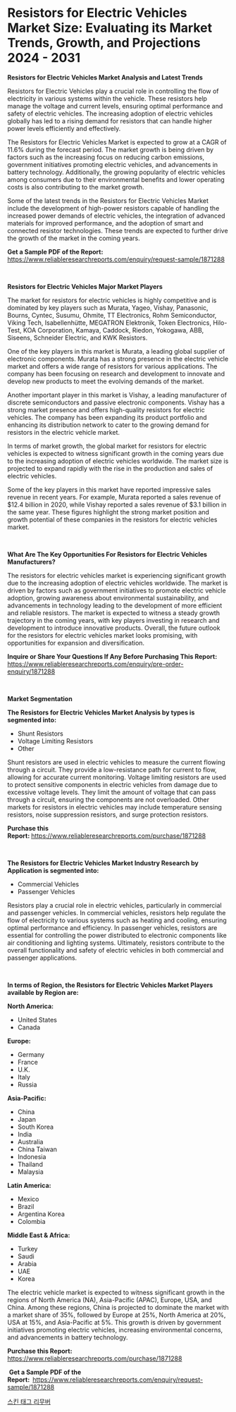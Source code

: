 <p><h1>Resistors for Electric Vehicles Market Size: Evaluating its Market Trends, Growth, and Projections 2024 - 2031</h1></p><p><strong>Resistors for Electric Vehicles Market Analysis and Latest Trends</strong></p>
<p><p>Resistors for Electric Vehicles play a crucial role in controlling the flow of electricity in various systems within the vehicle. These resistors help manage the voltage and current levels, ensuring optimal performance and safety of electric vehicles. The increasing adoption of electric vehicles globally has led to a rising demand for resistors that can handle higher power levels efficiently and effectively.</p><p>The Resistors for Electric Vehicles Market is expected to grow at a CAGR of 11.6% during the forecast period. The market growth is being driven by factors such as the increasing focus on reducing carbon emissions, government initiatives promoting electric vehicles, and advancements in battery technology. Additionally, the growing popularity of electric vehicles among consumers due to their environmental benefits and lower operating costs is also contributing to the market growth.</p><p>Some of the latest trends in the Resistors for Electric Vehicles Market include the development of high-power resistors capable of handling the increased power demands of electric vehicles, the integration of advanced materials for improved performance, and the adoption of smart and connected resistor technologies. These trends are expected to further drive the growth of the market in the coming years.</p></p>
<p><strong>Get a Sample PDF of the Report:&nbsp;</strong> <a href="https://www.reliableresearchreports.com/enquiry/request-sample/1871288">https://www.reliableresearchreports.com/enquiry/request-sample/1871288</a></p>
<p>&nbsp;</p>
<p><strong>Resistors for Electric Vehicles Major Market Players</strong></p>
<p><p>The market for resistors for electric vehicles is highly competitive and is dominated by key players such as Murata, Yageo, Vishay, Panasonic, Bourns, Cyntec, Susumu, Ohmite, TT Electronics, Rohm Semiconductor, Viking Tech, Isabellenhütte, MEGATRON Elektronik, Token Electronics, Hilo-Test, KOA Corporation, Kamaya, Caddock, Riedon, Yokogawa, ABB, Siseens, Schneider Electric, and KWK Resistors.</p><p>One of the key players in this market is Murata, a leading global supplier of electronic components. Murata has a strong presence in the electric vehicle market and offers a wide range of resistors for various applications. The company has been focusing on research and development to innovate and develop new products to meet the evolving demands of the market.</p><p>Another important player in this market is Vishay, a leading manufacturer of discrete semiconductors and passive electronic components. Vishay has a strong market presence and offers high-quality resistors for electric vehicles. The company has been expanding its product portfolio and enhancing its distribution network to cater to the growing demand for resistors in the electric vehicle market.</p><p>In terms of market growth, the global market for resistors for electric vehicles is expected to witness significant growth in the coming years due to the increasing adoption of electric vehicles worldwide. The market size is projected to expand rapidly with the rise in the production and sales of electric vehicles.</p><p>Some of the key players in this market have reported impressive sales revenue in recent years. For example, Murata reported a sales revenue of $12.4 billion in 2020, while Vishay reported a sales revenue of $3.1 billion in the same year. These figures highlight the strong market position and growth potential of these companies in the resistors for electric vehicles market.</p></p>
<p>&nbsp;</p>
<p><strong>What Are The Key Opportunities For Resistors for Electric Vehicles Manufacturers?</strong></p>
<p><p>The resistors for electric vehicles market is experiencing significant growth due to the increasing adoption of electric vehicles worldwide. The market is driven by factors such as government initiatives to promote electric vehicle adoption, growing awareness about environmental sustainability, and advancements in technology leading to the development of more efficient and reliable resistors. The market is expected to witness a steady growth trajectory in the coming years, with key players investing in research and development to introduce innovative products. Overall, the future outlook for the resistors for electric vehicles market looks promising, with opportunities for expansion and diversification.</p></p>
<p><strong>Inquire or Share Your Questions If Any Before Purchasing This Report:</strong> <a href="https://www.reliableresearchreports.com/enquiry/pre-order-enquiry/1871288">https://www.reliableresearchreports.com/enquiry/pre-order-enquiry/1871288</a></p>
<p>&nbsp;</p>
<p><strong>Market Segmentation</strong></p>
<p><strong>The Resistors for Electric Vehicles Market Analysis by types is segmented into:</strong></p>
<p><ul><li>Shunt Resistors</li><li>Voltage Limiting Resistors</li><li>Other</li></ul></p>
<p><p>Shunt resistors are used in electric vehicles to measure the current flowing through a circuit. They provide a low-resistance path for current to flow, allowing for accurate current monitoring. Voltage limiting resistors are used to protect sensitive components in electric vehicles from damage due to excessive voltage levels. They limit the amount of voltage that can pass through a circuit, ensuring the components are not overloaded. Other markets for resistors in electric vehicles may include temperature sensing resistors, noise suppression resistors, and surge protection resistors.</p></p>
<p><strong>Purchase this Report:&nbsp;</strong><a href="https://www.reliableresearchreports.com/purchase/1871288">https://www.reliableresearchreports.com/purchase/1871288</a></p>
<p>&nbsp;</p>
<p><strong>The Resistors for Electric Vehicles Market Industry Research by Application is segmented into:</strong></p>
<p><ul><li>Commercial Vehicles</li><li>Passenger Vehicles</li></ul></p>
<p><p>Resistors play a crucial role in electric vehicles, particularly in commercial and passenger vehicles. In commercial vehicles, resistors help regulate the flow of electricity to various systems such as heating and cooling, ensuring optimal performance and efficiency. In passenger vehicles, resistors are essential for controlling the power distributed to electronic components like air conditioning and lighting systems. Ultimately, resistors contribute to the overall functionality and safety of electric vehicles in both commercial and passenger applications.</p></p>
<p>&nbsp;</p>
<p><strong>In terms of Region, the Resistors for Electric Vehicles Market Players available by Region are:</strong></p>
<p>
    <p> <strong> North America: </strong>
        <ul>
            <li>United States</li>
            <li>Canada</li>
        </ul>
        </p> 
    <p> <strong> Europe: </strong>
        <ul>
            <li>Germany</li>
            <li>France</li>
            <li>U.K.</li>
            <li>Italy</li>
            <li>Russia</li>
        </ul>
        </p> 
    <p> <strong> Asia-Pacific: </strong>
        <ul>
            <li>China</li>
            <li>Japan</li>
            <li>South Korea</li>
            <li>India</li>
            <li>Australia</li>
            <li>China Taiwan</li>
            <li>Indonesia</li>
            <li>Thailand</li>
            <li>Malaysia</li>
        </ul>
        </p> 
    <p> <strong> Latin America: </strong>
        <ul>
            <li>Mexico</li>
            <li>Brazil</li>
            <li>Argentina Korea</li>
            <li>Colombia</li>
        </ul>
        </p> 
    <p> <strong> Middle East & Africa: </strong>
        <ul>
            <li>Turkey</li>
            <li>Saudi</li>
            <li>Arabia</li>
            <li>UAE</li>
            <li>Korea</li>
        </ul>
    </p>
    </p>
<p><p>The electric vehicle market is expected to witness significant growth in the regions of North America (NA), Asia-Pacific (APAC), Europe, USA, and China. Among these regions, China is projected to dominate the market with a market share of 35%, followed by Europe at 25%, North America at 20%, USA at 15%, and Asia-Pacific at 5%. This growth is driven by government initiatives promoting electric vehicles, increasing environmental concerns, and advancements in battery technology.</p></p>
<p><strong>Purchase this Report: </strong><a href="https://www.reliableresearchreports.com/purchase/1871288">https://www.reliableresearchreports.com/purchase/1871288</a></p>
<p>&nbsp;<strong>Get a Sample PDF of the Report:&nbsp;&nbsp;</strong><a href="https://www.reliableresearchreports.com/enquiry/request-sample/1871288">https://www.reliableresearchreports.com/enquiry/request-sample/1871288</a></p>
<p><strong></strong></p>
<p><p><a href="https://github.com/idcefvhkdut6/Market-Research-Report-List-1/blob/main/446646412727.md">스킨 태그 리무버</a></p></p>